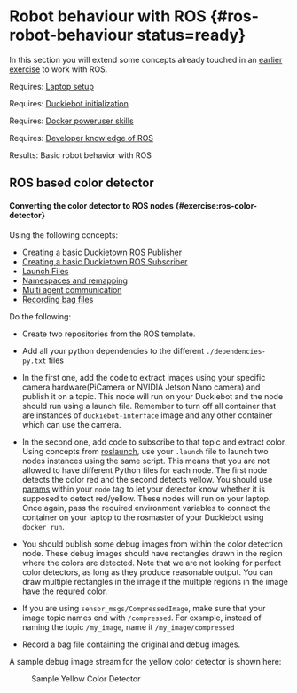 # Robot behaviour with ROS {#ros-robot-behaviour status=ready}

In this section you will extend some concepts already touched in an [earlier exercise](#exercise:ex-docker-colordetector) to work with ROS.


<div class='requirements' markdown='1'>
  
  Requires: [Laptop setup](+opmanual_duckiebot#laptop-setup)
  
  Requires: [Duckiebot initialization](+opmanual_duckiebot#setup-duckiebot)
  
  Requires: [Docker poweruser skills](#docker-poweruser)

  Requires: [Developer knowledge of ROS](#dt-infrastructure) 
  
  Results: Basic robot behavior with ROS

</div>

## ROS based color detector

#### Converting the color detector to ROS nodes {#exercise:ros-color-detector}

Using the following concepts:

- [Creating a basic Duckietown ROS Publisher](#ros-pub-duckiebot)
- [Creating a basic Duckietown ROS Subscriber](#ros-sub-duckiebot)
- [Launch Files](#ros-launch)
- [Namespaces and remapping](#ros-namespace-remap)
- [Multi agent communication](#ros-multi-agent)
- [Recording bag files](#rosbag-record)

Do the following:

- Create two repositories from the ROS template. 

- Add all your python dependencies to the different `./dependencies-py.txt` files

- In the first one, add the code to extract images using your specific camera hardware(PiCamera or NVIDIA Jetson Nano camera) and publish it on a topic. This node will run on your Duckiebot and the node should run using a launch file. Remember to turn off all container that are instances of `duckiebot-interface` image and any other container which can use the camera.

- In the second one, add code to subscribe to that topic and extract color. Using concepts from [roslaunch](#ros-launch), use your `.launch` file to launch two nodes instances using the same script. This means that you are not allowed to have different Python files for each node. The first node detects the color red and the second detects yellow. You should use [params](http://wiki.ros.org/roslaunch/XML/param) within your `node` tag to let your detector know whether it is supposed to detect red/yellow. These nodes will run on your laptop. Once again, pass the required environment variables to connect the container on your laptop to the rosmaster of your Duckiebot using `docker run`.

- You should publish some debug images from within the color detection node. These debug images should have rectangles drawn in the region where the colors are detected. Note that we are not looking for perfect color detectors, as long as they produce reasonable output. You can draw multiple rectangles in the image if the multiple regions in the image have the requred color.

- If you are using `sensor_msgs/CompressedImage`, make sure that your image topic names end with `/compressed`. For example, instead of naming the topic `/my_image`, name it `/my_image/compressed`

- Record a bag file containing the original and debug images. 

A sample debug image stream for the yellow color detector is shown here:
<figure id="example-embed">
    <figcaption>Sample Yellow Color Detector</figcaption>
    <dtvideo src="vimeo:364266236"/>
</figure>

<end/>
